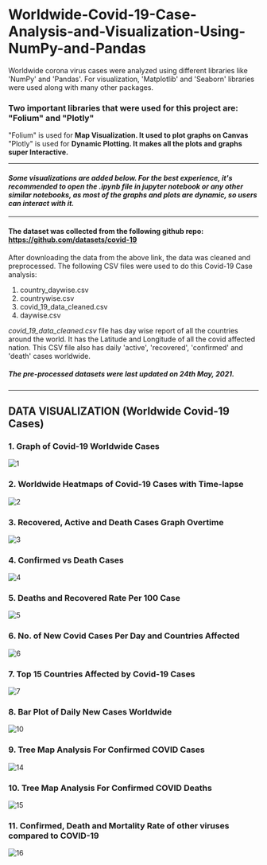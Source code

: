 # Worldwide-Covid-19-Case-Analysis-and-Visualization-Using-NumPy-and-Pandas
Worldwide corona virus cases were analyzed using different libraries like 'NumPy' and 'Pandas'. For visualization, 'Matplotlib' and 'Seaborn' libraries were used 
along with many other packages. 

### Two important libraries that were used for this project are: "Folium" and "Plotly"
"Folium" is used for <b>Map Visualization. It used to plot graphs on Canvas</b> <br>
"Plotly" is used for <b>Dynamic Plotting. It makes all the plots and graphs super Interactive.</b>

-----------------------------------------------------------
#### *Some visualizations are added below. For the best experience, it's recommended to open the .ipynb file in jupyter notebook or any other similar notebooks, as most of the graphs and plots are dynamic, so users can interact with it.</p>*
-----------------------------------------------------------

#### The dataset was collected from the following github repo: https://github.com/datasets/covid-19
After downloading the data from the above link, the data was cleaned and preprocessed.
The following CSV files were used to do this Covid-19 Case analysis:
1. country_daywise.csv
2. countrywise.csv
3. covid_19_data_cleaned.csv
4. daywise.csv

*covid_19_data_cleaned.csv* file has day wise report of all the countries around the world. It has the Latitude and Longitude of all the covid affected nation. This CSV file also has daily 'active', 'recovered', 'confirmed' and 'death' cases worldwide. 

##### The pre-processed datasets were last updated on 24th May, 2021.
---------------------------------------------------------------------------------------

## DATA VISUALIZATION (Worldwide Covid-19 Cases)
### 1. Graph of Covid-19 Worldwide Cases
![1](https://user-images.githubusercontent.com/45898995/122513433-3cac5f00-d02c-11eb-9787-4cd7c55c991b.png)

### 2. Worldwide Heatmaps of Covid-19 Cases with Time-lapse
![2](https://user-images.githubusercontent.com/45898995/122513616-70878480-d02c-11eb-93a2-7f6c6c2eda8e.png)

### 3. Recovered, Active and Death Cases Graph Overtime
![3](https://user-images.githubusercontent.com/45898995/122513933-e4299180-d02c-11eb-839d-58e2065caebb.png)

### 4. Confirmed vs Death Cases
![4](https://user-images.githubusercontent.com/45898995/122514061-1dfa9800-d02d-11eb-9ab8-09ac9c6c972d.png)

### 5. Deaths and Recovered Rate Per 100 Case
![5](https://user-images.githubusercontent.com/45898995/122514212-61550680-d02d-11eb-97fa-4344deb0ea21.png)

### 6. No. of New Covid Cases Per Day and Countries Affected 
![6](https://user-images.githubusercontent.com/45898995/122514259-792c8a80-d02d-11eb-84b4-a249107cccf1.png)

### 7. Top 15 Countries Affected by Covid-19 Cases
![7](https://user-images.githubusercontent.com/45898995/122514477-d88a9a80-d02d-11eb-9d65-f75d08375f5b.png)

### 8. Bar Plot of Daily New Cases Worldwide
![10](https://user-images.githubusercontent.com/45898995/122514939-84cc8100-d02e-11eb-818b-8b3b7c9365fa.png)

### 9. Tree Map Analysis For Confirmed COVID Cases
![14](https://user-images.githubusercontent.com/45898995/122515902-ea6d3d00-d02f-11eb-9ab3-c41983da8c42.png)

### 10. Tree Map Analysis For Confirmed COVID Deaths
![15](https://user-images.githubusercontent.com/45898995/122515998-07a20b80-d030-11eb-9f9b-b7004d207022.png)

### 11. Confirmed, Death and Mortality Rate of other viruses compared to COVID-19
![16](https://user-images.githubusercontent.com/45898995/122518019-8435e980-d032-11eb-8dff-146b34e30007.png)










